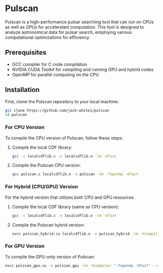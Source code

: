 # Pulscan

Pulscan is a high-performance pulsar searching tool that can run on CPUs as well as GPUs for accelerated computation. This tool is designed to analyze astronomical data for pulsar search, employing various computational optimizations for efficiency.

## Prerequisites

- GCC compiler for C code compilation
- NVIDIA CUDA Toolkit for compiling and running GPU and hybrid codes
- OpenMP for parallel computing on the CPU

## Installation

First, clone the Pulscan repository to your local machine:

```bash
git clone https://github.com/jack-white1/pulscan
cd pulscan
```

### For CPU Version

To compile the CPU version of Pulscan, follow these steps:

1. Compile the local CDF library:

   ```bash
   gcc -c localcdflib.c -o localcdflib.o -lm -Ofast
   ```

2. Compile the Pulscan CPU version:

   ```bash
   gcc pulscan.c localcdflib.o -o pulscan -lm -fopenmp -Ofast
   ```

### For Hybrid (CPU/GPU) Version

For the hybrid version that utilizes both CPU and GPU resources:

1. Compile the local CDF library (same as CPU version):

   ```bash
   gcc -c localcdflib.c -o localcdflib.o -lm -Ofast
   ```

2. Compile the Pulscan hybrid version:

   ```bash
   nvcc pulscan_hybrid.cu localcdflib.o -o pulscan_hybrid -lm -Xcompiler "-fopenmp -Ofast" --use_fast_math
   ```

### For GPU Version

To compile the GPU-only version of Pulscan:

```bash
nvcc pulscan_gpu.cu -o pulscan_gpu -lm -Xcompiler "-fopenmp -Ofast" --use_fast_math
```
